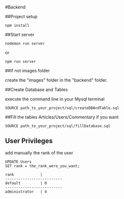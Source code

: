 #Backend

##Project setup

```
npm install
```

##Start server

```
nodemon run server
```

or

```
npm run server
```

##if not images folder

create the "images" folder in the "backend" folder.

##Create Database and Tables

execute the command line in your Mysql terminal

```
SOURCE path_to_your_project/sql/createDBAndTable.sql
```

##Fill the tables Articles/Users/Commentary if you want

```
SOURCE path_to_your_project/sql/fillDatabase.sql
```

## User Privileges 

add manually the rank of the user

```
UPDATE Users
SET rank = the_rank_were_you_want;
```

```
rank            |
--------------------------
default         | 0 
--------------------------
administrator   | 4
``` 

